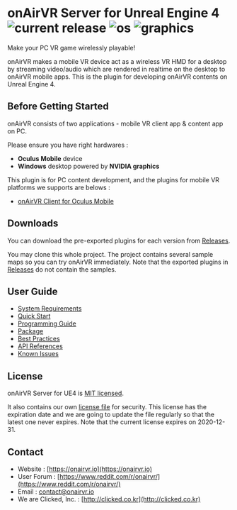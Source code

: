 # onAirVR Server for Unreal Engine 4 ![current release](https://img.shields.io/github/release/onairvr/onairvr-server-for-ue4.svg) ![os](https://img.shields.io/badge/os-Windows-blue.svg) ![graphics](https://img.shields.io/badge/graphics-NVIDIA-green.svg)

Make your PC VR game wirelessly playable!

onAirVR makes a mobile VR device act as a wireless VR HMD for a desktop by streaming video/audio which are rendered in realtime on the desktop to onAirVR mobile apps. This is the plugin for developing onAirVR contents on Unreal Engine 4.



## Before Getting Started

onAirVR consists of two applications - mobile VR client app & content app on PC. 

Please ensure you have right hardwares :

* **Oculus Mobile** device
* **Windows** desktop powered by **NVIDIA graphics**

This plugin is for PC content development, and the plugins for mobile VR platforms we supports are belows :

- [onAirVR Client for Oculus Mobile](https://github.com/onairvr/onairvr-client-for-oculus-mobile)

## Downloads

You can download the pre-exported plugins for each version from [Releases](https://github.com/onairvr/onairvr-server-for-ue4/releases).

You may clone this whole project. The project contains several sample maps so you can try onAirVR immediately. Note that the exported plugins in [Releases](https://github.com/onairvr/onairvr-server-for-ue4/releases) do not contain the samples.

## User Guide

* [System Requirements](https://github.com/onairvr/onairvr-server-for-ue4/wiki/System-Requirements)
* [Quick Start](https://github.com/onairvr/onairvr-server-for-ue4/wiki/Quick-Start)
* [Programming Guide](https://github.com/onairvr/onairvr-server-for-ue4/wiki/Programming-Guide)
* [Package](https://github.com/onairvr/onairvr-server-for-ue4/wiki/Package)
* [Best Practices](https://github.com/onairvr/onairvr-server-for-ue4/wiki/Best-Practices)
* [API References](https://github.com/onairvr/onairvr-server-for-ue4/wiki/API-References)
* [Known Issues](https://github.com/onairvr/onairvr-server-for-ue4/wiki/Known-Issues)



## License

onAirVR Server for UE4 is [MIT licensed](https://github.com/onairvr/onairvr-server-for-ue4/blob/master/LICENSE).

It also contains our own [license file](https://github.com/onairvr/onairvr-server-for-ue4/blob/master/Plugins/onAirVRServer/Resources/onairvr.license) for security. This license has the expiration date and we are going to update the file regularly so that the latest one never expires. Note that the current license expires on 2020-12-31.



## Contact

* Website : [https://onairvr.io](https://onairvr.io)
* User Forum : [https://www.reddit.com/r/onairvr/](https://www.reddit.com/r/onairvr/)
* Email : [contact@onairvr.io](mailto:contact@onairvr.io)
* We are Clicked, Inc. : [http://clicked.co.kr](http://clicked.co.kr)
